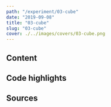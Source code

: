 ```yaml
---
path: "/experiment/03-cube"
date: "2019-09-08"
title: "03-cube"
slug: "03-cube"
cover: ./../images/covers/03-cube.png
---
```


## Content 

## Code highlights

## Sources
